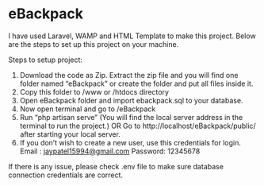 # eBackpack
 
I have used Laravel, WAMP and HTML Template to make this project. Below are the steps to set up this project on your machine.


Steps to setup project:

1) Download the code as Zip. Extract the zip file and you will find one folder named “eBackpack” or create the folder and put all files inside it.
2) Copy this folder to /www or /htdocs directory
3) Open eBackpack folder and import ebackpack.sql to your database.
4) Now open terminal and go to /eBackpack
5) Run “php artisan serve” (You will find the local server address in the terminal to run the project.)
    OR
    Go to http://localhost/eBackpack/public/ after starting your local server.
6) If you don’t wish to create a new user, use this credentials for login.
    Email : jaypatel15994@gmail.com
    Password: 12345678

If there is any issue, please check .env file to make sure database connection credentials are correct.